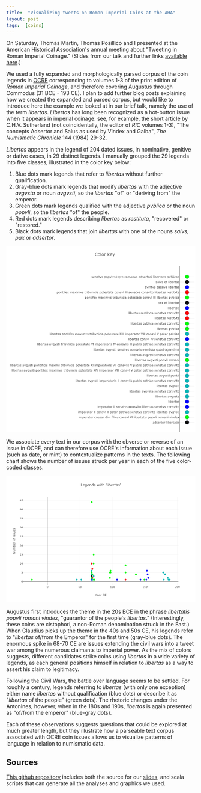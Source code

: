 ```yaml
---
title:  "Visualizing tweets on Roman Imperial Coins at the AHA"
layout: post
tags:  [coins]
---
```


On Saturday, Thomas Martin, Thomas Posillico and I presented at the American Historical Association's annual meeting about "Tweeting in Roman Imperial Coinage." (Slides from our talk and further links [available here](http://neelsmith.info/current-projects/tweeting/aha/).)

We used a fully expanded and morphologically parsed corpus of the coin legends in [OCRE](http://numismatics.org/ocre/) corresponding to volumes 1-3 of the print edition of *Roman Imperial Coinage*, and therefore covering Augustus through Commodus (31 BCE - 193 CE).  I plan to add further blog posts explaining how we created the expanded and parsed corpus, but would like to introduce here the  example we looked at in our brief talk, namely the use of the term *libertas*.  *Libertas* has long been recognized as a hot-button issue when it appears in imperial coinage: see, for example, the short article by C.H.V. Sutherland (not coincidentally, the editor of *RIC* volumes 1-3), "The concepts Adsertor and Salus as used by Vindex and Galba", *The Numismatic Chronicle* 144 (1984) 29-32.

*Libertas* appears in the legend of 204 dated issues, in nominative, genitive or dative cases, in 29 distinct legends.  I manually grouped the 29 legends into five classes, illustrated in the color key below:

1. Blue dots mark legends that refer to *libertas* without further qualification.
2. Gray-blue dots mark legends that modify *libertas* with the adjective *avgvsta* or noun *avgvsti*, so the *libertas* "of" or "deriving from" the emperor.
3. Green dots mark legends qualified with the adjective *pvblica* or the noun *popvli*, so the *libertas* "of" the people.
4. Red dots mark legends describing *libertas* as *restituta*, "recovered" or "restored."
5. Black dots mark legends that join *libertas* with one of the nouns *salvs*, *pax* or *adsertor*.



![Color key](../imgs/color-key.png)




We associate every text in our corpus with the obverse or reverse of an issue in OCRE, and can therefore use OCRE's information about each issue (such as date, or mint) to contextualize patterns in the texts.  The following chart shows the number of issues struck per year in each of the five color-coded classes.


![Libertas, classified](../imgs/libertas-classes.png)


Augustus first introduces the theme in the 20s BCE in the phrase *libertatis popvli romani vindex*, "guarantor of the people's *libertas*." (Interestingly, these coins are cistophori, a non-Roman denomination struck in the East.)  When Claudius picks up the theme in the 40s and 50s CE, his legends refer to "*libertas* of/from the Emperor" for the first time (gray-blue dots).  The enormous spike in 68-70 CE are issues extending the civil wars into a tweet war among the numerous claimants to imperial power.  As the mix of colors suggests, different candidates strike coins using *libertas* in a wide variety of legends, as each general positions himself in relation to *libertas* as a way to assert his claim to legitimacy.

Following the Civil Wars, the battle over language seems to be settled.  For roughly a century, legends referring to *libertas* (with only one exception) either name *libertas* without qualification (blue dots) or describe it as "*libertas* of the people" (green dots). The rhetoric changes under the Antonines, however, when  in the 180s and 190s, *libertas* is again presented as "of/from the emperor" (blue-gray dots).

Each of these observations suggests questions that could be explored at much greater length, but they illustrate how a parseable text corpus associated with OCRE coin issues allows us to visualize patterns of language in relation to numismatic data.




## Sources

[This github repository](https://github.com/neelsmith/aha) includes both the source for our [slides](http://neelsmith.info/current-projects/tweeting/aha/), and scala scripts that can generate all the analyses and graphics we used.
